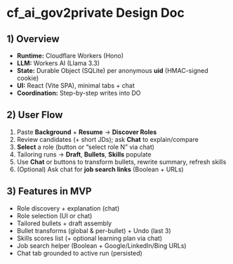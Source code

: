 # cf_ai_gov2private Design Doc

## 1) Overview
- **Runtime:** Cloudflare Workers (Hono)
- **LLM:** Workers AI (Llama 3.3)
- **State:** Durable Object (SQLite) per anonymous **uid** (HMAC-signed cookie)
- **UI:** React (Vite SPA), minimal tabs + chat
- **Coordination:** Step-by-step writes into DO

## 2) User Flow
1. Paste **Background** + **Resume** → **Discover Roles**
2. Review candidates (+ short JDs); ask **Chat** to explain/compare
3. **Select** a role (button or “select role N” via chat)
4. Tailoring runs → **Draft**, **Bullets**, **Skills** populate
5. Use **Chat** or buttons to transform bullets, rewrite summary, refresh skills
6. (Optional) Ask chat for **job search links** (Boolean + URLs)

## 3) Features in MVP
- Role discovery + explanation (chat)
- Role selection (UI or chat)
- Tailored bullets + draft assembly
- Bullet transforms (global & per-bullet) + Undo (last 3)
- Skills scores list (+ optional learning plan via chat)
- Job search helper (Boolean + Google/LinkedIn/Bing URLs)
- Chat tab grounded to active run (persisted)
